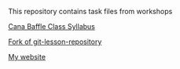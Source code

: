 This repository contains task files from workshops


[Cana Baffle Class Syllabus](https://github.com/green-fox-academy/prg-cana-baffle-syllabus)

[Fork of git-lesson-repository](https://github.com/Martulenka/git-lesson-repository)

[My website](https://martulenka.github.io)
